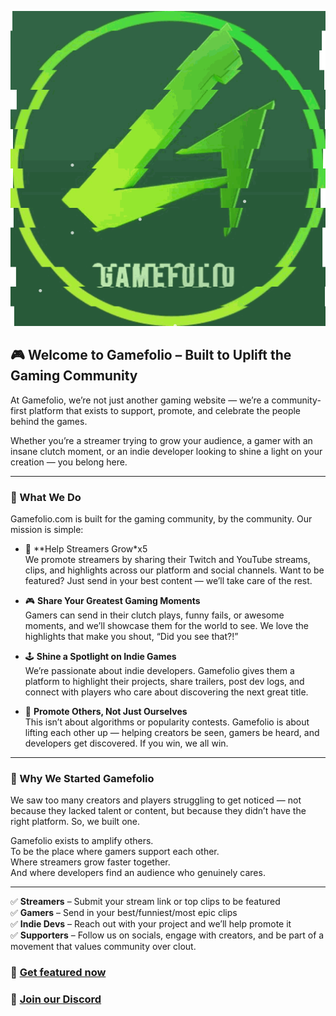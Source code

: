 ![Welcome to Gamefolio](./assets/test.gif)

## 🎮 Welcome to Gamefolio – Built to Uplift the Gaming Community

At Gamefolio, we’re not just another gaming website — we’re a community-first platform that exists to support, promote, and celebrate the people behind the games.

Whether you’re a streamer trying to grow your audience, a gamer with an insane clutch moment, or an indie developer looking to shine a light on your creation — you belong here.

---

### 🚀 What We Do

Gamefolio.com is built for the gaming community, by the community. Our mission is simple:

* 🎥 **Help Streamers Grow*x5  
  We promote streamers by sharing their Twitch and YouTube streams, clips, and highlights across our platform and social channels. Want to be featured? Just send in your best content — we’ll take care of the rest.

* 🎮 **Share Your Greatest Gaming Moments**  
  Gamers can send in their clutch plays, funny fails, or awesome moments, and we’ll showcase them for the world to see. We love the highlights that make you shout, “Did you see that?!”

* 🕹️ **Shine a Spotlight on Indie Games**  
  We’re passionate about indie developers. Gamefolio gives them a platform to highlight their projects, share trailers, post dev logs, and connect with players who care about discovering the next great title.

* 🤝 **Promote Others, Not Just Ourselves**  
  This isn’t about algorithms or popularity contests. Gamefolio is about lifting each other up — helping creators be seen, gamers be heard, and developers get discovered. If you win, we all win.

---

### 💬 Why We Started Gamefolio

We saw too many creators and players struggling to get noticed — not because they lacked talent or content, but because they didn’t have the right platform. So, we built one.

Gamefolio exists to amplify others.  
To be the place where gamers support each other.  
Where streamers grow faster together.  
And where developers find an audience who genuinely cares.

---

✅ **Streamers** – Submit your stream link or top clips to be featured  
✅ **Gamers** – Send in your best/funniest/most epic clips  
✅ **Indie Devs** – Reach out with your project and we’ll help promote it  
✅ **Supporters** – Follow us on socials, engage with creators, and be part of a movement that values community over clout.

### 🎯 [Get featured now ](https://gamefolio.com/feature)

### 💬 [Join our Discord](https://discord.gg/AaknCAYNnp)